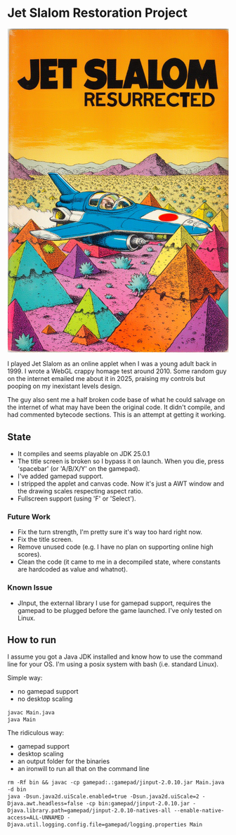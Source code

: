 # Jet Slalom Restoration Project

![AI Generated Cover](slalom.jpg?raw=true)

I played Jet Slalom as an online applet when I was a young adult back in 1999.
I wrote a WebGL crappy homage test around 2010.
Some random guy on the internet emailed me about it in 2025, praising my controls but pooping on my inexistant levels design.

The guy also sent me a half broken code base of what he could salvage on the internet of what may have been the original code.
It didn't compile, and had commented bytecode sections.
This is an attempt at getting it working.

## State

- It compiles and seems playable on JDK 25.0.1
- The title screen is broken so I bypass it on launch. When you die, press 'spacebar' (or 'A/B/X/Y' on the gamepad).
- I've added gamepad support.
- I stripped the applet and canvas code. Now it's just a AWT window and the drawing scales respecting aspect ratio.
- Fullscreen support (using 'F' or 'Select').

### Future Work

- Fix the turn strength, I'm pretty sure it's way too hard right now.
- Fix the title screen.
- Remove unused code (e.g. I have no plan on supporting online high scores).
- Clean the code (it came to me in a decompiled state, where constants are hardcoded as value and whatnot).

### Known Issue

- JInput, the external library I use for gamepad support, requires the gamepad to be plugged before the game launched. I've only tested on Linux.

## How to run

I assume you got a Java JDK installed and know how to use the command line for your OS. I'm using a posix system with bash (i.e. standard Linux).

Simple way:
- no gamepad support
- no desktop scaling
```
javac Main.java
java Main
```

The ridiculous way:
- gamepad support
- desktop scaling
- an output folder for the binaries
- an ironwill to run all that on the command line
```
rm -Rf bin && javac -cp gamepad:.:gamepad/jinput-2.0.10.jar Main.java -d bin
java -Dsun.java2d.uiScale.enabled=true -Dsun.java2d.uiScale=2 -Djava.awt.headless=false -cp bin:gamepad/jinput-2.0.10.jar -Djava.library.path=gamepad/jinput-2.0.10-natives-all --enable-native-access=ALL-UNNAMED -Djava.util.logging.config.file=gamepad/logging.properties Main
```
